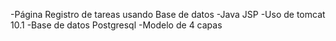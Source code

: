 -Página Registro de tareas usando Base de datos
-Java JSP
-Uso de tomcat 10.1
-Base de datos Postgresql
-Modelo de 4 capas
